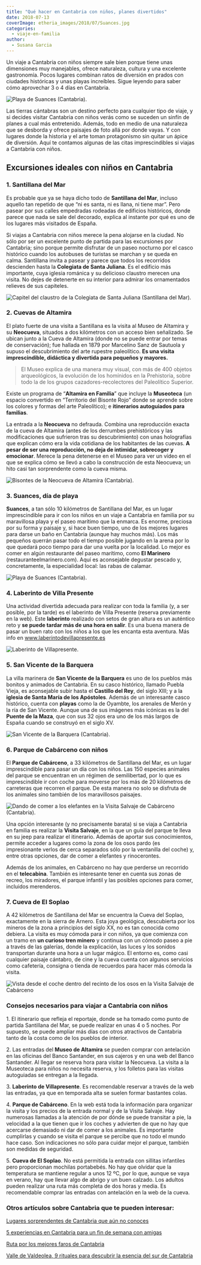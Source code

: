 ```yaml
---
title: "Qué hacer en Cantabria con niños, planes divertidos"
date: 2018-07-13
coverImage: etheria_images/2018/07/Suances.jpg
categories: 
  - viaje-en-familia
author: 
  - Susana Garcia
---
```


Un viaje a Cantabria con niños siempre sale bien porque tiene unas dimensiones muy 
manejables, ofrece naturaleza, cultura y una excelente gastronomía. Pocos lugares 
combinan ratos de diversión en prados con ciudades históricas y unas playas increíbles. 
Sigue leyendo para saber cómo aprovechar 3 o 4 días en Cantabria. 

![Playa de Suances (Cantabria).](etheria_images/2018/07/playa-suances-1024x768-2.jpg "Playa de Suances (Cantabria). © Susana García")

Las tierras cántabras son un destino perfecto para cualquier tipo de viaje, y si decides 
visitar Cantabria con niños verás como se suceden un sinfín de planes a cual más 
entretenido. Además, todo en medio de una naturaleza que se desborda y ofrece paisajes 
de foto allá por donde vayas. Y con lugares donde la historia y el arte toman 
protagonismo sin quitar un ápice de diversión. Aquí te contamos algunas de las citas 
imprescindibles si viajas a Cantabria con niños. 

## Excursiones ideales con niños en Cantabria

### 1\. Santillana del Mar

Es probable que ya se haya dicho todo de **Santillana del Mar**, incluso aquello tan 
repetido de que “ni es santa, ni es llana, ni tiene mar”. Pero pasear por sus calles 
empedradas rodeadas de edificios históricos, donde parece que nada se sale del decorado, 
explica al instante por qué es uno de los lugares más visitados de España. 

Si viajas a Cantabria con niños merece la pena alojarse en la ciudad. No sólo por ser un 
excelente punto de partida para las excursiones por Cantabria; sino porque permite 
disfrutar de un paseo nocturno por el casco histórico cuando los autobuses de turistas 
se marchan y se queda en calma. Santillana invita a pasear y parece que todos los 
recorridos descienden hasta la **Colegiata de Santa Juliana**. Es el edificio más 
importante, cuya iglesia románica y su delicioso claustro merecen una visita. No dejes 
de detenerte en su interior para admirar los ornamentados relieves de sus capiteles. 

![Capitel del claustro de la Colegiata de Santa Juliana (Santillana del Mar).](etheria_images/2018/07/Santillana-del-mar-colegiata-768x1024.jpg "Capitel del claustro de la Colegiata de Santa Juliana (Santillana del Mar). © SG")

### 2\. Cuevas de Altamira

El plato fuerte de una visita a Santillana es la visita al Museo de Altamira y su 
**Neocueva**, situados a dos kilómetros con un acceso bien señalizado. Se ubican junto a 
la Cueva de Altamira (donde no se puede entrar por temas de conservación); fue hallada 
en 1879 por Marcelino Sanz de Sautuola y supuso el descubrimiento del arte rupestre 
paleolítico. **Es una visita imprescindible, didáctica y divertida para pequeños y 
mayores.** 

> El Museo explica de una manera muy visual, con más de 400 objetos arqueológicos, la 
> evolución de los homínidos en la Prehistoria, sobre todo la de los grupos 
> cazadores-recolectores del Paleolítico Superior. 

Existe un programa de “**Altamira en Familia**” que incluye la **Museoteca** (un espacio 
convertido en “Territorio del Bisonte Rojo” donde se aprende sobre los colores y formas 
del arte Paleolítico); e **itinerarios autoguiados para familias**. 

La entrada a la **Neocueva** no defrauda. Combina una reproducción exacta de la cueva de 
Altamira (antes de los derrumbes prehistóricos y las modificaciones que sufrieron tras 
su descubrimiento) con unas holografías que explican cómo era la vida cotidiana de los 
habitantes de las cuevas. **A pesar de ser una reproducción, no deja de intimidar, 
sobrecoger y emocionar**. Merece la pena detenerse en el Museo para ver un vídeo en el 
que se explica cómo se llevó a cabo la construcción de esta Neocueva; un hito casi tan 
sorprendente como la cueva misma. 

![Bisontes de la Neocueva de Altamira (Cantabria).](etheria_images/2018/07/altamira-bisontes-1024x683.jpg "Bisontes de la Neocueva de Altamira (Cantabria).")

### 3\. Suances, día de playa

**Suances**, a tan sólo 10 kilómetros de Santillana del Mar, es un lugar imprescindible 
para ir con los niños en un viaje a Cantabria en familia por su maravillosa playa y el 
paseo marítimo que la enmarca. Es enorme, preciosa por su forma y paisaje y, si hace 
buen tiempo, uno de los mejores lugares para darse un baño en Cantabria (aunque hay 
muchos más). Los más pequeños querrán pasar todo el tiempo posible jugando en la arena 
por lo que quedará poco tiempo para dar una vuelta por la localidad. Lo mejor es comer 
en algún restaurante del paseo marítimo, como **El Marinero** 
(restauranteelmarinero.com). Aquí es aconsejable degustar pescado y, concretamente, la 
especialidad local: las rabas de calamar. 

![Playa de Suances (Cantabria).](etheria_images/2018/07/Suances-1024x683.jpg "Playa de Suances (Cantabria).")

### 4\. Laberinto de Villa Presente

Una actividad divertida adecuada para realizar con toda la familia (y, a ser posible, 
por la tarde) es el laberinto de Villa Presente (reserva previamente en la web). Este 
**laberinto** realizado con setos de gran altura es un auténtico reto y **se puede 
tardar más de una hora en salir**. Es una buena manera de pasar un buen rato con los 
niños a los que les encanta esta aventura. Más info en www.laberintodevillapresente.es 

![Laberinto de Villapresente.](etheria_images/2020/06/laberinto-villapresente-cantabria-900x685.jpg "© Laberinto de Villapresente.")

### 5\. San Vicente de la Barquera

La villa marinera de **San Vicente de la Barquera** es uno de los pueblos más bonitos y 
animados de Cantabria. En su casco histórico, llamado Puebla Vieja, es aconsejable subir 
hasta el **Castillo del Rey**, del siglo XIII; y a la **iglesia de Santa María de los 
Apóstoles**. Además de un interesante casco histórico, cuenta con **playas** como la de 
Oyambte, los arenales de Merón y la ría de San Vicente. Aunque una de sus imágenes más 
icónicas es la del **Puente de la Maza**, que con sus 32 ojos era uno de los más largos 
de España cuando se construyó en el siglo XV. 

![San Vicente de la Barquera (Cantabria).](etheria_images/2018/07/san-vicente-de-la-barquera-1024x683.jpg "San Vicente de la Barquera (Cantabria).")

### 6\. Parque de Cabárceno con niños

El **Parque de Cabárceno**, a 33 kilómetros de Santillana del Mar, es un lugar 
imprescindible para pasar un día con los niños. Las 150 especies animales del parque se 
encuentran en un régimen de semilibertad, por lo que es imprescindible ir con coche para 
moverse por los más de 20 kilómetros de carreteras que recorren el parque. De esta 
manera no solo se disfruta de los animales sino también de los maravillosos paisajes. 

![Dando de comer a los elefantes en la Visita Salvaje de Cabárceno (Cantabria).](etheria_images/2018/07/cabarceno-elefantes-1024x988.jpg "Dando de comer a los elefantes en la Visita Salvaje de Cabárceno (Cantabria). © SG")

Una opción interesante (y no precisamente barata) si se viaja a Cantabria en familia es 
realizar la **Visita Salvaje**, en la que un guía del parque te lleva en su jeep para 
realizar el itinerario. Además de aportar sus conocimientos, permite acceder a lugares 
como la zona de los osos pardo (es impresionante verlos de cerca separados sólo por la 
ventanilla del coche) y, entre otras opciones, dar de comer a elefantes y rinocerontes. 

Además de los animales, en Cabárceno no hay que perderse un recorrido en el 
**telecabina**. También es interesante tener en cuenta sus zonas de recreo, los 
miradores, el parque infantil y las posibles opciones para comer, incluidos merenderos. 

### 7\. Cueva de El Soplao

A 42 kilómetros de Santillana del Mar se encuentra la Cueva del Soplao, exactamente en 
la sierra de Arnero. Esta joya geológica, descubierta por los mineros de la zona a 
principios del siglo XX, no es tan conocida como debiera. La visita es muy cómoda para 
ir con niños, ya que comienza con un tramo en **un curioso tren minero** y continua con 
un cómodo paseo a pie a través de las galerías, donde la explicación, las luces y los 
sonidos transportan durante una hora a un lugar mágico. El entorno es, como casi 
cualquier paisaje cántabro, de cine y la cueva cuenta con algunos servicios como 
cafetería, consigna o tienda de recuerdos para hacer más cómoda la visita. 

![Vista desde el coche dentro del recinto de los osos en la Visita Salvaje de Cabárceno](etheria_images/2018/07/cabarceno-osos-1024x683.jpg "Vista desde el coche dentro del recinto de los osos en la Visita Salvaje de Cabárceno. © SG")

### Consejos necesarios para viajar a Cantabria con niños

1\. El itinerario que refleja el reportaje, donde se ha tomado como punto de partida 
Santillana del Mar, se puede realizar en unas 4 o 5 noches. Por supuesto, se puede 
ampliar más días con otros atractivos de Cantabria tanto de la costa como de los pueblos 
de interior. 

2\. Las entradas del **Museo de Altamira** se pueden comprar con antelación en las 
oficinas del Banco Santander, en sus cajeros y en una web del Banco Santander. Al llegar 
se reserva hora para visitar la Neocueva. La visita a la Museoteca para niños no 
necesita reserva, y los folletos para las visitas autoguiadas se entregan a la llegada. 

3\. **Laberinto de Villapresente**. Es recomendable reservar a través de la web las 
entradas, ya que en temporada alta se suelen formar bastantes colas. 

4\. **Parque de Cabárceno**. En la web está toda la información para organizar la visita 
y los precios de la entrada normal y de la Visita Salvaje. Hay numerosas llamadas a la 
atención de por dónde se puede transitar a pie, la velocidad a la que tienen que ir los 
coches y advierten de que no hay que acercarse demasiado ni dar de comer a los animales. 
Es importante cumplirlas y cuando se visita el parque se percibe que no todo el mundo 
hace caso. Son indicaciones no sólo para cuidar mejor el parque, también son medidas de 
seguridad. 

5\. **Cueva de El Soplao**. No está permitida la entrada con sillitas infantiles pero 
proporcionan mochilas portabebés. No hay que olvidar que la temperatura se mantiene 
regular a unos 12 ºC, por lo que, aunque se vaya en verano, hay que llevar algo de 
abrigo y un buen calzado. Los adultos pueden realizar una ruta más completa de dos horas 
y media. Es recomendable comprar las entradas con antelación en la web de la cueva. 

### Otros artículos sobre Cantabria que te pueden interesar:

[Lugares sorprendentes de Cantabria que aún no 
conoces](https://etheriamagazine.com/2020/06/05/8-lugares-sorprendentes-de-cantabria-para-una-ruta-original/) 

[5 experiencias en Cantabria para un fin de semana con 
amigas](https://etheriamagazine.com/2020/02/17/5-experiencias-en-cantabria-para-un-fin-de-semana-con-amigas/) 

[Ruta por los mejores faros de 
Cantabria](https://etheriamagazine.com/2020/05/18/viaje-a-los-mejores-faros-de-cantabria/) 

[Valle de Valdeolea, 9 rituales para descubrir la esencia del sur de 
Cantabria](https://etheriamagazine.com/2021/06/04/que-ver-en-valle-de-valdeolea-cantabria/)
